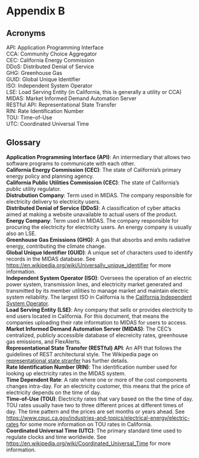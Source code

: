 # Appendix B

## Acronyms

API: Application Programming Interface <br>
CCA: Community Choice Aggregator <br>
CEC: California Energy Commission <br>
DDoS: Distributed Denial of Service <br>
GHG: Greenhouse Gas <br>
GUID: Global Unique Identifier <br>
ISO: Independent System Operator <br>
LSE: Load Serving Entity (in California, this is generally a utility or CCA)<br>
MIDAS: Market Informed Demand Automation Server <br>
RESTful API: Representational State Transfer <br>
RIN: Rate Identification Number <br>
TOU: Time-of-Use <br>
UTC: Coordinated Universal Time

## Glossary

**Application Programming Interface (API)**: An intermediary that allows two software programs to communicate with each other. <br>
**California Energy Commission (CEC)**: The state of California’s primary energy policy and planning agency. <br>
**California Public Utilities Commission (CEC)**: The state of California’s public utility regulator. <br>
**Distrubution Company**: Term used in MIDAS. The company responsible for electricity delivery to electricity users. <br>
**Distributed Denial of Service (DDoS)**: A classification of cyber attacks aimed at making a website unavailable to actual users of the product. <br>
**Energy Company**: Term used in MIDAS. The company responsible for procuring the electricity for electricity users. An energy company is usually also an LSE. <br>
**Greenhouse Gas Emissions (GHG)**: A gas that absorbs and emits radiative energy, contributing the climate change. <br>
**Global Unique Identifier (GUID)**: A unique set of characters used to identify records in the MIDAS database. See <https://en.wikipedia.org/wiki/Universally_unique_identifier> for more information. <br>
**Independent System Operator (ISO)**: Oversees the operation of an electric power system, transmission lines, and electricity market generated and transmitted by its member utilities to manage market and maintain electric system reliability. The largest ISO in California is the [California Independent System Operator](http://www.caiso.com/about/Pages/default.aspx). <br>
**Load Serving Entity (LSE)**: Any company that sells or provides electricity to end users located in California. For this document, that means the companies uploading their rate information to MIDAS for users to access. <br>
**Market Informed Demand Automation Server (MIDAS)**: The CEC’s centralized, publicly accessible database of elecreicity rates, greenhouse gas emissions, and FlexAlerts. <br>
**Representational State Transfer (RESTful) API**: An API that follows the guidelines of REST architectural style. The Wikipedia page on [representational state stranfer](https://en.wikipedia.org/wiki/Representational_state_transfer) has further details. <br>
**Rate Identification Number (RIN)**: The identification number used for looking up electricity rates in the MIDAS system. <br>
**Time Dependent Rate**: A rate where one or more of the cost components changes intra-day. For an electricity customer, this means that the price of electricity depends on the time of day. <br>
**Time-of-Use (TOU)**: Electricity rates that vary based on the the time of day. TOU rates usually have two to three different prices at different times of day. The time pattern and the prices are set months or years ahead. See <https://www.cpuc.ca.gov/industries-and-topics/electrical-energy/electric-rates> for some more information on TOU rates in California. <br>
**Coordinated Universal Time (UTC)**: The primary standard time used to regulate clocks and time worldwide. See <https://en.wikipedia.org/wiki/Coordinated_Universal_Time> for more information.

